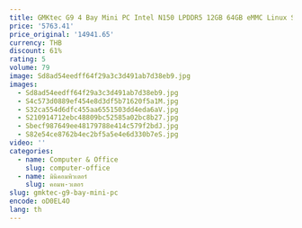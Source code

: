 ```yaml
---
title: GMKtec G9 4 Bay Mini PC Intel N150 LPDDR5 12GB 64GB eMMC Linux SSD NVMe * 4 Win11 Pro WiFi6 BT5.2 เดสก์ท็อป Mass Storage คอมพิวเตอร์
price: '5763.41'
price_original: '14941.65'
currency: THB
discount: 61%
rating: 5
volume: 79
image: Sd8ad54eedff64f29a3c3d491ab7d38eb9.jpg
images:
  - Sd8ad54eedff64f29a3c3d491ab7d38eb9.jpg
  - S4c573d0889ef454e8d3df5b71620f5a1M.jpg
  - S32ca554d6dfc455aa6551503dd4eda6aV.jpg
  - S210914712ebc48809bc52585a02bc8b27.jpg
  - Sbecf987649ee48179788e414c579f2bdJ.jpg
  - S82e54ce8762b4ec2bf5a5e4e6d330b7eS.jpg
video: ''
categories:
  - name: Computer & Office
    slug: computer-office
  - name: มินิคอมพิวเตอร์
    slug: คอมพ-วเตอร
slug: gmktec-g9-bay-mini-pc
encode: oD0EL4O
lang: th
---
```

  